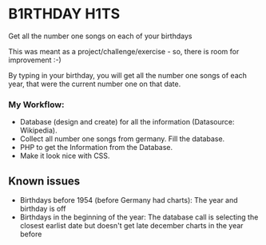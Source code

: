 # B1RTHDAY H1TS
Get all the number one songs on each of your birthdays

This was meant as a project/challenge/exercise - so, there is room for improvement :-)

By typing in your birthday, you will get all the number one songs of each year, that were the current number one on that date.

### My Workflow:

* Database (design and create) for all the information (Datasource: Wikipedia).
* Collect all number one songs from germany. Fill the database.
* PHP to get the Information from the Database.
* Make it look nice with CSS.

## Known issues
* Birthdays before 1954 (before Germany had charts): The year and birthday is off
* Birthdays in the beginning of the year: The database call is selecting the closest earlist date but doesn't get late december charts in  the year before
